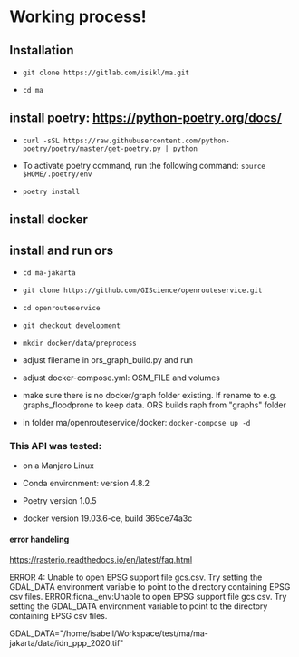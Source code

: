# Working process!


## Installation

- `git clone https://gitlab.com/isikl/ma.git`

- `cd ma`

## install poetry: https://python-poetry.org/docs/
- `curl -sSL https://raw.githubusercontent.com/python-poetry/poetry/master/get-poetry.py | python`

- To activate poetry command, run the following command: `source $HOME/.poetry/env`

- `poetry install`


## install docker 


## install and run ors
- `cd ma-jakarta`

- `git clone https://github.com/GIScience/openrouteservice.git `

- `cd openrouteservice`

- `git checkout development`

- `mkdir docker/data/preprocess`

- adjust filename in ors_graph_build.py and run

- adjust docker-compose.yml: OSM_FILE and volumes

- make sure there is no docker/graph folder existing. If rename to e.g. graphs_floodprone to keep data. ORS builds raph from "graphs" folder

- in folder ma/openrouteservice/docker: `docker-compose up -d`


### This API was tested:

- on a Manjaro Linux 

- Conda environment: version 4.8.2

- Poetry version 1.0.5

- docker version 19.03.6-ce, build 369ce74a3c



#### error handeling
https://rasterio.readthedocs.io/en/latest/faq.html

ERROR 4: Unable to open EPSG support file gcs.csv.  Try setting the GDAL_DATA environment variable to point to the directory containing EPSG csv files.
ERROR:fiona._env:Unable to open EPSG support file gcs.csv.  Try setting the GDAL_DATA environment variable to point to the directory containing EPSG csv files.

GDAL_DATA="/home/isabell/Workspace/test/ma/ma-jakarta/data/idn_ppp_2020.tif" 

